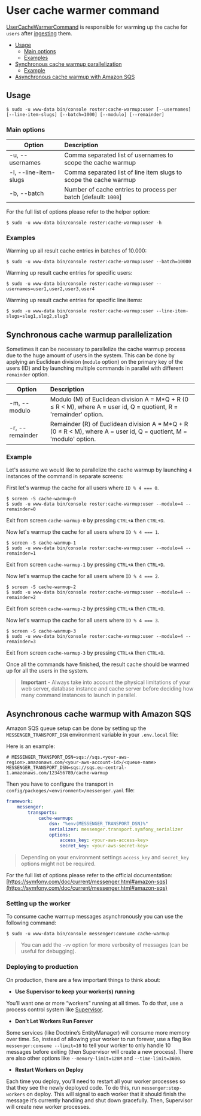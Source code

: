 # User cache warmer command

[UserCacheWarmerCommand](../../src/Command/Cache/UserCacheWarmerCommand.php) is responsible for warming up the cache for 
`users` after [ingesting](user-ingester-command.md) them.

- [Usage](#usage)
    - [Main options](#main-options)
    - [Examples](#examples)
- [Synchronous cache warmup parallelization](#synchronous-cache-warmup-parallelization)
    - [Example](#example)
- [Asynchronous cache warmup with Amazon SQS](#asynchronous-cache-warmup-with-amazon-sqs)
    
## Usage

```shell script
$ sudo -u www-data bin/console roster:cache-warmup:user [--usernames] [--line-item-slugs] [--batch=1000] [--modulo] [--remainder]
```

### Main options

| Option                | Description                                                       |
| ----------------------|:------------------------------------------------------------------|
| -u, --usernames       | Comma separated list of usernames to scope the cache warmup       |
| -l, --line-item-slugs | Comma separated list of line item slugs to scope the cache warmup |                                                                                 
| -b, --batch           | Number of cache entries to process per batch [default: `1000`]    |

For the full list of options please refer to the helper option:
```shell script
$ sudo -u www-data bin/console roster:cache-warmup:user -h
```

### Examples

Warming up all result cache entries in batches of 10.000:

```shell script
$ sudo -u www-data bin/console roster:cache-warmup:user --batch=10000
```

Warming up result cache entries for specific users:
```shell script
$ sudo -u www-data bin/console roster:cache-warmup:user --usernames=user1,user2,user3,user4
```

Warming up result cache entries for specific line items:
```shell script
$ sudo -u www-data bin/console roster:cache-warmup:user --line-item-slugs=slug1,slug2,slug3
```

## Synchronous cache warmup parallelization

Sometimes it can be necessary to parallelize the cache warmup process due to the huge amount of users in the system. This
can be done by applying an Euclidean division (`modulo` option) on the primary key of the users (ID) and by launching 
multiple commands in parallel with different `remainder` option. 

| Option | Description |
| ------------- |:---------------|
| -m, --modulo | Modulo (M) of Euclidean division A = M*Q + R (0 ≤ R < M), where A = user id, Q = quotient, R = 'remainder' option. |
| -r, --remainder | Remainder (R) of Euclidean division A = M*Q + R (0 ≤ R < M), where A = user id, Q = quotient, M = 'modulo' option. |

### Example

Let's assume we would like to parallelize the cache warmup by launching `4` instances of the command in separate screens:

First let's warmup the cache for all users where `ID % 4 === 0`.

```shell script
$ screen -S cache-warmup-0
$ sudo -u www-data bin/console roster:cache-warmup:user --modulo=4 --remainder=0
```

Exit from screen `cache-warmup-0` by pressing `CTRL+A` then `CTRL+D`.

Now let's warmup the cache for all users where `ID % 4 === 1`.

```shell script
$ screen -S cache-warmup-1
$ sudo -u www-data bin/console roster:cache-warmup:user --modulo=4 --remainder=1
```

Exit from screen `cache-warmup-1` by pressing `CTRL+A` then `CTRL+D`.

Now let's warmup the cache for all users where `ID % 4 === 2`.

```shell script
$ screen -S cache-warmup-2
$ sudo -u www-data bin/console roster:cache-warmup:user --modulo=4 --remainder=2
```

Exit from screen `cache-warmup-2` by pressing `CTRL+A` then `CTRL+D`.

Now let's warmup the cache for all users where `ID % 4 === 3`.

```shell script
$ screen -S cache-warmup-3
$ sudo -u www-data bin/console roster:cache-warmup:user --modulo=4 --remainder=3
```

Exit from screen `cache-warmup-3` by pressing `CTRL+A` then `CTRL+D`.

Once all the commands have finished, the result cache should be warmed up for all the users in the system.

> **Important** - Always take into account the physical limitations of your web server, database instance and cache server 
> before deciding how many command instances to launch in parallel.

## Asynchronous cache warmup with Amazon SQS

Amazon SQS queue setup can be done by setting up the `MESSENGER_TRANSPORT_DSN` environment variable in your `.env.local` file:

Here is an example:

```dotenv
# MESSENGER_TRANSPORT_DSN=sqs://sqs.<your-aws-region>.amazonaws.com/<your-aws-account-id>/<queue-name>
MESSENGER_TRANSPORT_DSN=sqs://sqs.eu-central-1.amazonaws.com/123456789/cache-warmup
```

Then you have to configure the transport in `config/packeges/<environment>/messenger.yaml` file:

```yaml
framework:
    messenger:
        transports:
            cache-warmup:
                dsn: "%env(MESSENGER_TRANSPORT_DSN)%"
                serializer: messenger.transport.symfony_serializer
                options:
                    access_key: <your-aws-access-key>
                    secret_key: <your-aws-secret-key>
```
> Depending on your environment settings `access_key` and `secret_key` options might not be required.

For the full list of options please refer to the official documentation: [https://symfony.com/doc/current/messenger.html#amazon-sqs](https://symfony.com/doc/current/messenger.html#amazon-sqs)

### Setting up the worker

To consume cache warmup messages asynchronously you can use the following command:

```shell script
$ sudo -u www-data bin/console messenger:consume cache-warmup
```

> You can add the `-vv` option for more verbosity of messages (can be useful for debugging).

### Deploying to production

On production, there are a few important things to think about:

- __Use Supervisor to keep your worker(s) running__

You’ll want one or more “workers” running at all times. To do that, use a process control system like [Supervisor](http://supervisord.org/).

- __Don’t Let Workers Run Forever__

Some services (like Doctrine’s EntityManager) will consume more memory over time. So, instead of allowing your worker to run forever, 
use a flag like `messenger:consume --limit=10` to tell your worker to only handle 10 messages before exiting (then Supervisor will create a new process). 
There are also other options like `--memory-limit=128M` and `--time-limit=3600`.

- __Restart Workers on Deploy__

Each time you deploy, you’ll need to restart all your worker processes so that they see the newly deployed code. 
To do this, run `messenger:stop-workers` on deploy. This will signal to each worker that it should finish the message 
it’s currently handling and shut down gracefully. Then, Supervisor will create new worker processes. 
